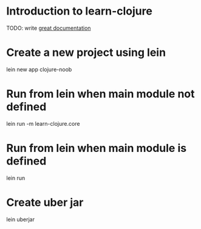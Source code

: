 # Introduction to learn-clojure

TODO: write [great documentation](http://jacobian.org/writing/what-to-write/)

# Create a new project using lein
lein new app clojure-noob


# Run from lein when main module not defined

lein run -m learn-clojure.core



# Run from lein when main module is defined

lein run

# Create uber jar
lein uberjar
